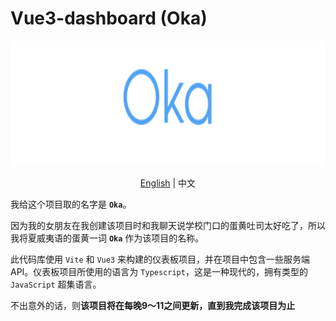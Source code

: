 # Vue3-dashboard (Oka)

<center>
  <img src="https://github.com/wingsico/vue3-dashboard/blob/main/docs/assets/oka-logo.png?raw=true" alt="oka" height="200" />

  <p><a href="https://github.com/wingsico/vue3-dashboard/tree/main/README.md" alt="English">English</a> | 中文
</center>

我给这个项目取的名字是 **`Oka`**。

因为我的女朋友在我创建该项目时和我聊天说学校门口的蛋黄吐司太好吃了，所以我将夏威夷语的蛋黄一词 **`Oka`** 作为该项目的名称。

此代码库使用 `Vite` 和 `Vue3` 来构建的仪表板项目，并在项目中包含一些服务端 API。仪表板项目所使用的语言为 `Typescript`，这是一种现代的，拥有类型的 `JavaScript` 超集语言。

不出意外的话，则**该项目将在每晚9〜11之间更新，直到我完成该项目为止**
